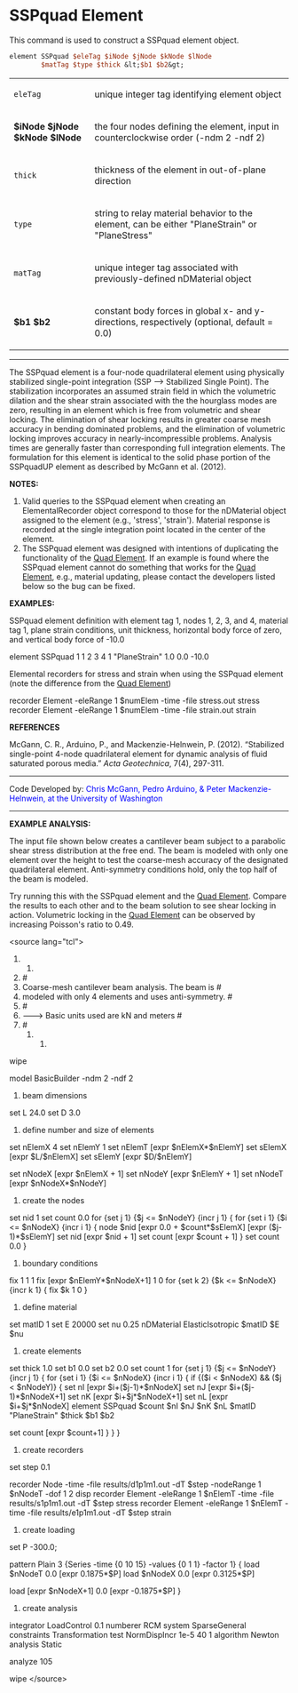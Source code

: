 # SSPquad Element

<p>This command is used to construct a SSPquad element object.</p>

```tcl
element SSPquad $eleTag $iNode $jNode $kNode $lNode
        $matTag $type $thick &lt;$b1 $b2&gt;
```

<table>
<tbody>
<tr class="odd">
<td><code class="parameter-table-variable">eleTag</code></td>
<td><p>unique integer tag identifying element object</p></td>
</tr>
<tr class="even">
<td><p><strong>$iNode $jNode $kNode $lNode</strong></p></td>
<td><p>the four nodes defining the element, input in counterclockwise
order (-ndm 2 -ndf 2)</p></td>
</tr>
<tr class="odd">
<td><code class="parameter-table-variable">thick</code></td>
<td><p>thickness of the element in out-of-plane direction</p></td>
</tr>
<tr class="even">
<td><code class="parameter-table-variable">type</code></td>
<td><p>string to relay material behavior to the element, can be either
"PlaneStrain" or "PlaneStress"</p></td>
</tr>
<tr class="odd">
<td><code class="parameter-table-variable">matTag</code></td>
<td><p>unique integer tag associated with previously-defined nDMaterial
object</p></td>
</tr>
<tr class="even">
<td><p><strong>$b1 $b2</strong></p></td>
<td><p>constant body forces in global x- and y-directions, respectively
(optional, default = 0.0)</p></td>
</tr>
</tbody>
</table>
<hr />
<p>The SSPquad element is a four-node quadrilateral element using
physically stabilized single-point integration (SSP --&gt; Stabilized
Single Point). The stabilization incorporates an assumed strain field in
which the volumetric dilation and the shear strain associated with the
the hourglass modes are zero, resulting in an element which is free from
volumetric and shear locking. The elimination of shear locking results
in greater coarse mesh accuracy in bending dominated problems, and the
elimination of volumetric locking improves accuracy in
nearly-incompressible problems. Analysis times are generally faster than
corresponding full integration elements. The formulation for this
element is identical to the solid phase portion of the SSPquadUP element
as described by McGann et al. (2012).</p>
<p><strong>NOTES:</strong></p>
<ol>
<li>Valid queries to the SSPquad element when creating an
ElementalRecorder object correspond to those for the nDMaterial object
assigned to the element (e.g., 'stress', 'strain'). Material response is
recorded at the single integration point located in the center of the
element.</li>
<li>The SSPquad element was designed with intentions of duplicating the
functionality of the <a href="Quad_Element" title="wikilink">Quad
Element</a>. If an example is found where the SSPquad element cannot do
something that works for the <a href="Quad_Element"
title="wikilink">Quad Element</a>, e.g., material updating, please
contact the developers listed below so the bug can be fixed.</li>
</ol>
<p><strong>EXAMPLES:</strong></p>
<p>SSPquad element definition with element tag 1, nodes 1, 2, 3, and 4,
material tag 1, plane strain conditions, unit thickness, horizontal body
force of zero, and vertical body force of -10.0</p>
<p>element SSPquad 1 1 2 3 4 1 "PlaneStrain" 1.0 0.0 -10.0</p>
<p>Elemental recorders for stress and strain when using the SSPquad
element (note the difference from the <a href="Quad_Element"
title="wikilink">Quad Element</a>)</p>
<p>recorder Element -eleRange 1 $numElem -time -file stress.out stress
recorder Element -eleRange 1 $numElem -time -file strain.out strain</p>
<p><strong>REFERENCES</strong></p>
<p>McGann, C. R., Arduino, P., and Mackenzie-Helnwein, P. (2012).
“Stabilized single-point 4-node quadrilateral element for dynamic
analysis of fluid saturated porous media.” <em>Acta Geotechnica</em>,
7(4), 297-311.</p>
<hr />
<p>Code Developed by: <span style="color:blue"> Chris McGann,
Pedro Arduino, &amp; Peter Mackenzie-Helnwein, at the University of
Washington </span></p>
<hr />
<p><strong>EXAMPLE ANALYSIS:</strong></p>
<p>The input file shown below creates a cantilever beam subject to a
parabolic shear stress distribution at the free end. The beam is modeled
with only one element over the height to test the coarse-mesh accuracy
of the designated quadrilateral element. Anti-symmetry conditions hold,
only the top half of the beam is modeled.</p>
<p>Try running this with the SSPquad element and the <a
href="Quad_Element" title="wikilink">Quad Element</a>. Compare the
results to each other and to the beam solution to see shear locking in
action. Volumetric locking in the <a href="Quad_Element"
title="wikilink">Quad Element</a> can be observed by increasing
Poisson's ratio to 0.49.</p>
<p>&lt;source lang="tcl"&gt;</p>
<ol>
<li><ol>
<li></li>
</ol></li>
<li>#</li>
<li>Coarse-mesh cantilever beam analysis. The beam is #</li>
<li>modeled with only 4 elements and uses anti-symmetry. #</li>
<li>#</li>
<li>---&gt; Basic units used are kN and meters #</li>
<li>#
<ol>
<li><ol>
<li></li>
</ol></li>
</ol></li>
</ol>
<p>wipe</p>
<p>model BasicBuilder -ndm 2 -ndf 2</p>
<ol>
<li>beam dimensions</li>
</ol>
<p>set L 24.0 set D 3.0</p>
<ol>
<li>define number and size of elements</li>
</ol>
<p>set nElemX 4 set nElemY 1 set nElemT [expr $nElemX*$nElemY] set
sElemX [expr $L/$nElemX] set sElemY [expr $D/$nElemY]</p>
<p>set nNodeX [expr $nElemX + 1] set nNodeY [expr $nElemY + 1] set
nNodeT [expr $nNodeX*$nNodeY]</p>
<ol>
<li>create the nodes</li>
</ol>
<p>set nid 1 set count 0.0 for {set j 1} {$j &lt;= $nNodeY} {incr j 1} {
for {set i 1} {$i &lt;= $nNodeX} {incr i 1} { node $nid [expr 0.0 +
$count*$sElemX] [expr ($j-1)*$sElemY] set nid [expr $nid + 1] set count
[expr $count + 1] } set count 0.0 }</p>
<ol>
<li>boundary conditions</li>
</ol>
<p>fix 1 1 1 fix [expr $nElemY*$nNodeX+1] 1 0 for {set k 2} {$k &lt;=
$nNodeX} {incr k 1} { fix $k 1 0 }</p>
<ol>
<li>define material</li>
</ol>
<p>set matID 1 set E 20000 set nu 0.25 nDMaterial ElasticIsotropic
$matID $E $nu</p>
<ol>
<li>create elements</li>
</ol>
<p>set thick 1.0 set b1 0.0 set b2 0.0 set count 1 for {set j 1} {$j
&lt;= $nNodeY} {incr j 1} { for {set i 1} {$i &lt;= $nNodeX} {incr i 1}
{ if {($i &lt; $nNodeX) &amp;&amp; ($j &lt; $nNodeY)} { set nI [expr
$i+($j-1)*$nNodeX] set nJ [expr $i+($j-1)*$nNodeX+1] set nK [expr
$i+$j*$nNodeX+1] set nL [expr $i+$j*$nNodeX] element SSPquad $count $nI
$nJ $nK $nL $matID "PlaneStrain" $thick $b1 $b2</p>
<p>set count [expr $count+1] } } }</p>
<ol>
<li>create recorders</li>
</ol>
<p>set step 0.1</p>
<p>recorder Node -time -file results/d1p1m1.out -dT $step -nodeRange 1
$nNodeT -dof 1 2 disp recorder Element -eleRange 1 $nElemT -time -file
results/s1p1m1.out -dT $step stress recorder Element -eleRange 1 $nElemT
-time -file results/e1p1m1.out -dT $step strain</p>
<ol>
<li>create loading</li>
</ol>
<p>set P -300.0;</p>
<p>pattern Plain 3 {Series -time {0 10 15} -values {0 1 1} -factor 1} {
load $nNodeT 0.0 [expr 0.1875*$P] load $nNodeX 0.0 [expr 0.3125*$P]</p>
<p>load [expr $nNodeX+1] 0.0 [expr -0.1875*$P] }</p>
<ol>
<li>create analysis</li>
</ol>
<p>integrator LoadControl 0.1 numberer RCM system SparseGeneral
constraints Transformation test NormDispIncr 1e-5 40 1 algorithm Newton
analysis Static</p>
<p>analyze 105</p>
<p>wipe &lt;/source&gt;</p>
